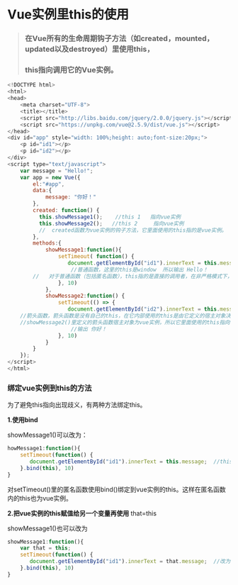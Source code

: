 # Vue实例里this的使用

> ### 在Vue所有的生命周期钩子方法（如created，mounted， updated以及destroyed）里使用this，
>
> ### this指向调用它的Vue实例。 

```js
<!DOCTYPE html>
<html>
<head>
    <meta charset="UTF-8">
    <title></title>
    <script src="http://libs.baidu.com/jquery/2.0.0/jquery.js"></script>
    <script src="https://unpkg.com/vue@2.5.9/dist/vue.js"></script>
</head>
<div id="app" style="width: 100%;height: auto;font-size:20px;">
    <p id="id1"></p>
    <p id="id2"></p>
</div>
<script type="text/javascript">
    var message = "Hello!";
    var app = new Vue({
        el:"#app",
        data:{
            message: "你好！"
        },
        created: function() {
          this.showMessage1();    //this 1   指向vue实例
          this.showMessage2();   //this 2     指向vue实例
          //  created函数为vue实例的钩子方法，它里面使用的this指的是vue实例。
        },
        methods:{
            showMessage1:function(){
                setTimeout( function() {
                   document.getElementById("id1").innerText = this.message;  //this 3 
                    //普通函数，这里的this是window  所以输出 Hello！
        //   对于普通函数（包括匿名函数），this指的是直接的调用者，在非严格模式下，如果没有直接调用者，this指的是window。showMessage1()里setTimeout使用了匿名函数，this指向window。
                }, 10)
            },
            showMessage2:function() {
                setTimeout(() => {
                   document.getElementById("id2").innerText = this.message;  //this 4
    //箭头函数，箭头函数是没有自己的this，在它内部使用的this是由它定义的宿主对象决定。
    //showMessage2()里定义的箭头函数宿主对象为vue实例，所以它里面使用的this指向vue实例。
                    //输出 你好！
                }, 10)
            }
        }
    });
</script>
</html>
```



### 绑定vue实例到this的方法

为了避免this指向出现歧义，有两种方法绑定this。

  **1.使用bind**

showMessage1()可以改为：

```js
howMessage1:function(){
    setTimeout(function() {
       document.getElementById("id1").innerText = this.message;  //this 3
    }.bind(this), 10)
}
```

对setTimeout()里的匿名函数使用bind()绑定到vue实例的this。这样在匿名函数内的this也为vue实例。

  **2.把vue实例的this赋值给另一个变量再使用**  that=this 

showMessage1()也可以改为

```js
showMessage1:function(){
    var that = this;
    setTimeout(function() {
       document.getElementById("id1").innerText = that.message;  //改为that
    }.bind(this), 10)
}
```